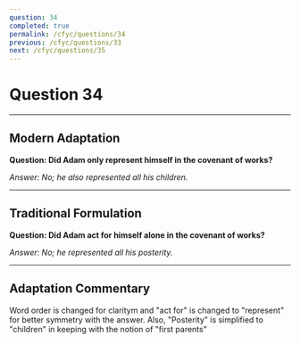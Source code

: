 ```yaml
---
question: 34
completed: true
permalink: /cfyc/questions/34
previous: /cfyc/questions/33
next: /cfyc/questions/35
---
```

# Question 34

---
## Modern Adaptation
**Question: Did Adam only represent himself in the covenant of works?**

*Answer: No; he also represented all his children.*

---
## Traditional Formulation
**Question: Did Adam act for himself alone in the covenant of works?**

*Answer: No; he represented all his posterity.*

---
## Adaptation Commentary
Word order is changed for claritym and "act for" is changed to "represent" for better
symmetry with the answer.
Also, "Posterity" is simplified to "children" in keeping with the notion of "first parents"